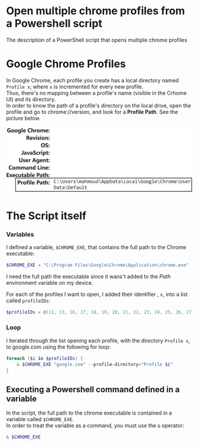 # Open multiple chrome profiles from a Powershell script
The description of a PowerShell script that opens multiple chrome profiles

# Google Chrome Profiles
In Google Chrome, each profile you create has a local directory named `Profile x`; where `x` is incremented for every new profile. <br>
Thus, there's no mapping between a profile's name (visible in the Crhome UI) and its directory. <br>
In order to know the path of a profile's directory on the local drive, open the profile and go to <a>chrome://version</a>, and look for a <b>Profile Path</b>. See the picture below.

![profile path from chrome://version](./profile_path.jpg)

# The Script itself
### Variables
I defined a variable, `$CHROME_EXE`, that contains the full path to the Chrome executable:
```Powershell
$CHROME_EXE = "C:\Program Files\Google\Chrome\Application\chrome.exe"
```
I need the full path the executable since it wans't added to the <i>Path</i> environment variable on my device.

For each of the profiles I want to open, I added their identifier , `x`, into a list called `profileIDs`:
```Powershell
$profileIDs = @(11, 13, 16, 17, 18, 19, 20, 21, 22, 23, 24, 25, 26, 27, 28, 29)
```

### Loop
I iterated through the list opening each profile, with the directory `Profile x`, to <a>google.com</a> using the following for loop:
```Powershell
foreach ($i in $profileIDs) {
    & $CHROME_EXE "google.com" --profile-directory="Profile $i"
}
```
## Executing a Powershell command defined in a variable
In the script, the full path to the chrome executable is contained in a variable called `$CHROME_EXE`. <br>
In order to treat the variable as a command, you must use the `&` operator:
```Powershell
& $CHROME_EXE
```
